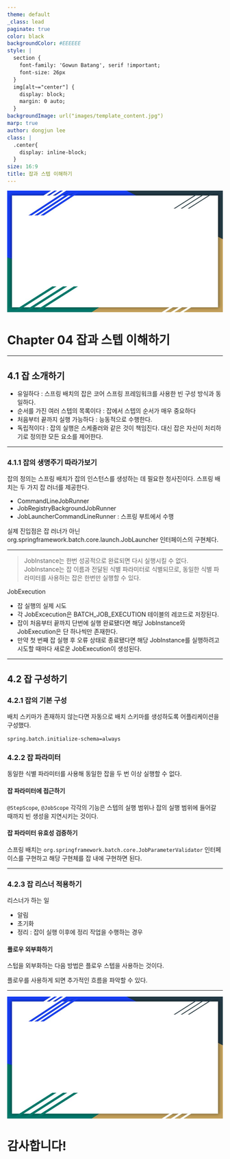 ```yaml
---
theme: default
_class: lead
paginate: true
color: black
backgroundColor: #EEEEEE
style: |
  section {
    font-family: 'Gowun Batang', serif !important;
    font-size: 26px
  }
  img[alt~="center"] {
    display: block;
    margin: 0 auto;
  }
backgroundImage: url("images/template_content.jpg")
marp: true
author: dongjun lee
class: |
  .center{
    display: inline-block;
  }
size: 16:9
title: 잡과 스텝 이해하기
---
```


![bg](images/template_title.jpg)

# Chapter 04 잡과 스텝 이해하기

---

## 4.1 잡 소개하기

- 유일하다 : 스프링 배치의 잡은 코어 스프링 프레임워크를 사용한 빈 구성 방식과 동일하다.
- 순서를 가진 여러 스텝의 목록이다 : 잡에서 스텝의 순서가 매우 중요하다
- 처음부터 끝까지 실행 가능하다 : 능동적으로 수행한다.
- 독립적이다 : 잡의 실행은 스케줄러와 같은 것이 책임진다. 대신 잡은 자신이 처리하기로 정의한 모든 요소를 제어한다.

---

### 4.1.1 잡의 생명주기 따라가보기

잡의 정의는 스프링 배치가 잡의 인스턴스를 생성하는 데 필요한 청사진이다. 스프링 배치는 두 가지 잡 러너를 제공한다.

- CommandLineJobRunner
- JobRegistryBackgroundJobRunner
- JobLauncherCommandLineRunner : 스프링 부트에서 수행

실제 진입점은 잡 러너가 아닌 org.springframework.batch.core.launch.JobLauncher 인터페이스의 구현체다.

---

> JobInstance는 한번 성공적으로 완료되면 다시 실행시킬 수 없다. JobInstance는 잡 이름과 전달된 식별 파라미터로 식별되므로, 동일한 식별 파라미터를 사용하는 잡은 한번만 실행할 수 있다.

JobExecution

- 잡 실행의 실제 시도
- 각 JobExcecution은 BATCH_JOB_EXECUTION 테이블의 레코드로 저장된다.
- 잡이 처음부터 끝까지 단번에 실행 완료됐다면 해당 JobInstance와 JobExecution은 단 하나씩만 존재한다.
- 만약 첫 번째 잡 실행 후 오류 상태로 종료됐다면 해당 JobInstance를 실행하려고 시도할 때마다 새로운 JobExecution이 생성된다. 

---

## 4.2 잡 구성하기

### 4.2.1 잡의 기본 구성

배치 스키마가 존재하지 않는다면 자동으로 배치 스키마를 생성하도록 어플리케이션을 구성했다.

```properties
spring.batch.initialize-schema=always
```

### 4.2.2 잡 파라미터

동일한 식별 파라미터를 사용해 동일한 잡을 두 번 이상 실행할 수 없다.

#### 잡 파라미터에 접근하기

`@StepScope`, `@JobScope` 각각의 기능은 스텝의 실행 범위나 잡의 실행 범위에 들어갈 때까지 빈 생성을 지연시키는 것이다.

#### 잡 파라미터 유효성 검증하기

스프링 배치는 `org.springframework.batch.core.JobParameterValidator` 인터페이스를 구현하고 해당 구현체를 잡 내에 구현하면 된다. 

---

### 4.2.3 잡 리스너 적용하기

리스너가 하는 일
- 알림
- 초기화
- 정리 : 잡이 실행 이후에 정리 작업을 수행하는 경우

#### 플로우 외부화하기

스텁을 외부화하는 다음 방법은 플로우 스텝을 사용하는 것이다.

플로우를 사용하게 되면 추가적인 흐름을 파악할 수 있다.

---

![bg](images/template_title.jpg)

# 감사합니다!
